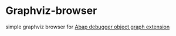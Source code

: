 # Graphviz-browser
simple graphviz browser for  [Abap debugger object graph extension](https://github.com/marcellourbani/abap_debugger_object_graph_extension)
